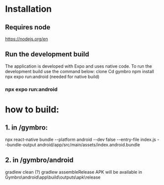 # Installation

## Requires node
https://nodejs.org/en

## Run the development build
The application is developed with Expo and uses native code. To run the development build use the command below: 
clone
Cd gymbro
npm install
npx expo run:android (needed for native build)

### npx expo run:android

# how to build: 
## 1. in /gymbro:
npx react-native bundle --platform android --dev false --entry-file index.js --bundle-output android/app/src/main/assets/index.android.bundle

## 2. in /gymbro/android 
gradlew clean (?)
gradlew assembleRelease
APK will be available in Gymbro\android\app\build\outputs\apk\release
